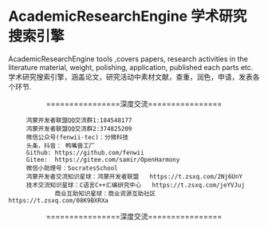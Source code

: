 # AcademicResearchEngine 学术研究搜索引擎
AcademicResearchEngine tools ,covers papers, research activities in the literature material, weight, polishing, application, published each parts etc.学术研究搜索引擎，涵盖论文，研究活动中素材文献，查重，润色，申请，发表各个环节.


<p align="center">
================深度交流================
</p>

<p align="center">
  
		 鸿蒙开发者联盟QQ交流群1:184548177
		 鸿蒙开发者联盟QQ交流群2:374825209
		 微信公众号(fenwii-tec)：分微科技
		 头条，抖音： 鸭嘴兽工厂
		 Github: https://github.com/fenwii
		 Gitee:  https://gitee.com/samir/OpenHarmony
		 微信小助理号：SocratesSchool
		 鸿蒙开发者交流知识星球：鸿蒙开发者联盟   https://t.zsxq.com/2Nj6UnY 
		 技术交流知识星球：C语言C++汇编研究中心   https://t.zsxq.com/jeYVJuj
                 商业互助知识星球：商业资源互助社区    https://t.zsxq.com/08K9BXRXa
</p>  
<p align="center">
================深度交流================
</p>
